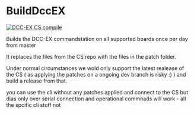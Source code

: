 # BuildDccEX

[![DCC-EX CS compile](https://github.com/grbba/BuildDccEX/actions/workflows/build_dccex_cs.yml/badge.svg)](https://github.com/grbba/BuildDccEX/actions/workflows/build_dccex_cs.yml)

Builds the DCC-EX commandstation on all supported boards once per day from master

It replaces the files from the CS repo with the files in the patch folder.

Under normal circumstances we wold only support the latest realease of the CS ( as applying the patches on a ongoing dev branch is risky :) ) and build a release from that.

you can use the cli without any patches applied and connect to the CS but dias only over serial connection and operational commnads will work - all the spcific cli stuff not

